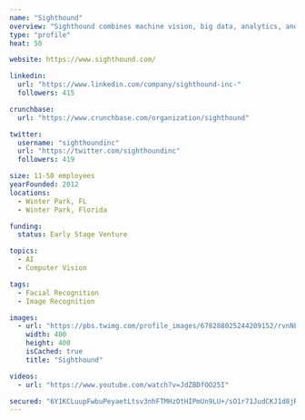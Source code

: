 ```yaml
---
name: "Sighthound"
overview: "Sighthound combines machine vision, big data, analytics, and industry-upending intelligence to help see obviously valuable information in previously unobvious data."
type: "profile"
heat: 50

website: https://www.sighthound.com/

linkedin:
  url: "https://www.linkedin.com/company/sighthound-inc-"
  followers: 415

crunchbase:
  url: "https://www.crunchbase.com/organization/sighthound"

twitter:
  username: "sighthoundinc"
  url: "https://twitter.com/sighthoundinc"
  followers: 419

size: 11-50 employees
yearFounded: 2012
locations:
  - Winter Park, FL
  - Winter Park, Florida

funding:
  status: Early Stage Venture

topics:
  - AI
  - Computer Vision

tags:
  - Facial Recognition
  - Image Recognition

images:
  - url: "https://pbs.twimg.com/profile_images/678288025244209152/rvnNFBY1_400x400.png"
    width: 400
    height: 400
    isCached: true
    title: "Sighthound"

videos:
  - url: "https://www.youtube.com/watch?v=JdZBDfOO25I"

secured: "6Y1KCLuupFwbuPeyaetLtsv3nhFTMHzOtHIPmUn9LU+/sO1r71JudCKJ1d8jR6Xk+xgGr2JpEVAAovAygbuzIl76WJ3jj7DxZTNVmao0wni6c0NtnCQ8zEyVbOgB6Oitqp3jSpy6o6fxPUKcQ+nN8M/ttMwv0JZF8NRkadc78PxoxwnDwGbBNkEnPhxw5jCKSGw/a0PMZgf0tYM1pjajwWrtNsfOY+dhR1kCh0CrNQkOnBOlfZ/bFK27ZdOgTonXgGiXXJ6GTNkCoO+sVjdBMb1jKhCzP4a2rTgSH7o9SKBT+qKm5yDh66QDK81m3m4tc16I8XEY0weBaxj8syuGkhnj5ksa+2yyPW9Te9mv70zkIsjjd77uXxbU3jcAVURC;U/Zce8YsX+MLeV1H7UbA3g=="
---
```


